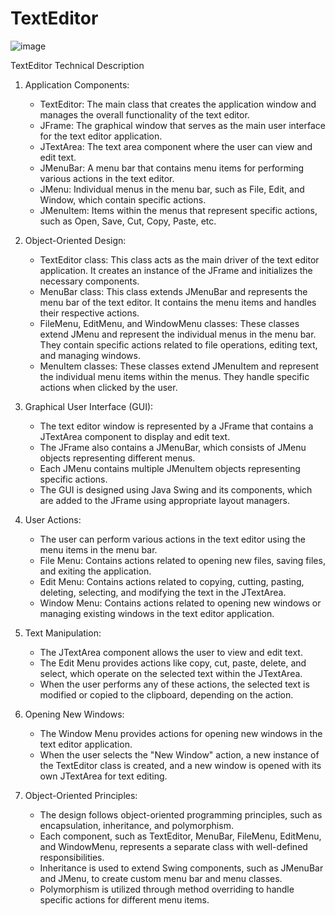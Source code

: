 # TextEditor

![image](https://github.com/kd1120/TextEditor/assets/121998675/29edb6fe-b03d-4cd5-a072-fce2cb4a6244)




TextEditor Technical Description

1. Application Components:
   - TextEditor: The main class that creates the application window and manages the overall functionality of the text editor.
   - JFrame: The graphical window that serves as the main user interface for the text editor application.
   - JTextArea: The text area component where the user can view and edit text.
   - JMenuBar: A menu bar that contains menu items for performing various actions in the text editor.
   - JMenu: Individual menus in the menu bar, such as File, Edit, and Window, which contain specific actions.
   - JMenuItem: Items within the menus that represent specific actions, such as Open, Save, Cut, Copy, Paste, etc.

2. Object-Oriented Design:
   - TextEditor class: This class acts as the main driver of the text editor application. It creates an instance of the JFrame and initializes the necessary components.
   - MenuBar class: This class extends JMenuBar and represents the menu bar of the text editor. It contains the menu items and handles their respective actions.
   - FileMenu, EditMenu, and WindowMenu classes: These classes extend JMenu and represent the individual menus in the menu bar. They contain specific actions related to file operations, editing text, and managing windows.
   - MenuItem classes: These classes extend JMenuItem and represent the individual menu items within the menus. They handle specific actions when clicked by the user.

3. Graphical User Interface (GUI):
   - The text editor window is represented by a JFrame that contains a JTextArea component to display and edit text.
   - The JFrame also contains a JMenuBar, which consists of JMenu objects representing different menus.
   - Each JMenu contains multiple JMenuItem objects representing specific actions.
   - The GUI is designed using Java Swing and its components, which are added to the JFrame using appropriate layout managers.

4. User Actions:
   - The user can perform various actions in the text editor using the menu items in the menu bar.
   - File Menu: Contains actions related to opening new files, saving files, and exiting the application.
   - Edit Menu: Contains actions related to copying, cutting, pasting, deleting, selecting, and modifying the text in the JTextArea.
   - Window Menu: Contains actions related to opening new windows or managing existing windows in the text editor application.

5. Text Manipulation:
   - The JTextArea component allows the user to view and edit text.
   - The Edit Menu provides actions like copy, cut, paste, delete, and select, which operate on the selected text within the JTextArea.
   - When the user performs any of these actions, the selected text is modified or copied to the clipboard, depending on the action.

6. Opening New Windows:
   - The Window Menu provides actions for opening new windows in the text editor application.
   - When the user selects the "New Window" action, a new instance of the TextEditor class is created, and a new window is opened with its own JTextArea for text editing.

7. Object-Oriented Principles:
   - The design follows object-oriented programming principles, such as encapsulation, inheritance, and polymorphism.
   - Each component, such as TextEditor, MenuBar, FileMenu, EditMenu, and WindowMenu, represents a separate class with well-defined responsibilities.
   - Inheritance is used to extend Swing components, such as JMenuBar and JMenu, to create custom menu bar and menu classes.
   - Polymorphism is utilized through method overriding to handle specific actions for different menu items.

